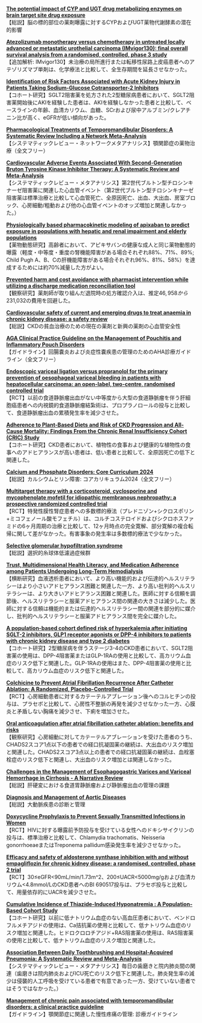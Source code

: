[**The potential impact of CYP and UGT drug metabolizing enzymes on brain target site drug exposure**](https://pubmed.ncbi.nlm.nih.gov/38126313/)  
【総説】脳の標的部位の薬剤曝露に対するCYPおよびUGT薬物代謝酵素の潜在的影響

[**Atezolizumab monotherapy versus chemotherapy in untreated locally advanced or metastatic urothelial carcinoma (IMvigor130): final overall survival analysis from a randomised, controlled, phase 3 study**](https://pubmed.ncbi.nlm.nih.gov/38101431/)  
【追加解析: IMvigor130】未治療の局所進行または転移性尿路上皮癌患者へのアテゾリズマブ単剤は、化学療法と比較して、全生存期間を延長させなかった。

[**Identification of Risk Factors Associated with Acute Kidney Injury in Patients Taking Sodium-Glucose Cotransporter-2 Inhibitors**](https://pubmed.ncbi.nlm.nih.gov/38131129/)  
【コホート研究】SGLT2阻害薬を処方された2型糖尿病患者において、SGLT2阻害薬開始後にAKIを経験した患者は、AKIを経験しなかった患者と比較して、ベースラインの年齢、血清カリウム、血糖、SCrおよび尿中アルブミン/クレアチニン比が高く、eGFRが低い傾向があった。

[**Pharmacological Treatments of Temporomandibular Disorders: A Systematic Review Including a Network Meta-Analysis**](https://pubmed.ncbi.nlm.nih.gov/38103150/)  
【システマティックレビュー・ネットワークメタアナリシス】顎関節症の薬物治療（全文フリー）

[**Cardiovascular Adverse Events Associated With Second-Generation Bruton Tyrosine Kinase Inhibitor Therapy: A Systematic Review and Meta-Analysis**](https://pubmed.ncbi.nlm.nih.gov/38102000/)  
【システマティックレビュー・メタアナリシス】第2世代ブルトン型チロシンキナーゼ阻害薬に関連した心血管イベント（第2世代ブルトン型チロシンキナーゼ阻害薬は標準治療と比較して心血管死亡、全原因死亡、出血、大出血、房室ブロック、心房細動/粗動および他の心血管イベントのオッズ増加と関連しなかった。）

[**Physiologically based pharmacokinetic modeling of apixaban to predict exposure in populations with hepatic and renal impairment and elderly populations**](https://pubmed.ncbi.nlm.nih.gov/38099940/)  
【薬物動態研究】高齢者において、アピキサバンの健康な成人と同じ薬物動態的曝露（軽度・中等度・重度の腎機能障害がある場合それぞれ88%、71%、89%; Child Pugh A、B、Cの肝機能障害がある場合それぞれ96%、81%、58%）を達成するためには約70%減量した方がよい。

[**Prevented harm and cost avoidance with pharmacist intervention while utilizing a discharge medication reconciliation tool**](https://pubmed.ncbi.nlm.nih.gov/37813103/)  
【観察研究】薬剤師が取り組んだ退院時の処方確認介入は、推定$46,958から$231,032の費用を回避した。

[**Cardiovascular safety of current and emerging drugs to treat anaemia in chronic kidney disease: a safety review**](https://pubmed.ncbi.nlm.nih.gov/38111209/)  
【総説】CKDの貧血治療のための現在の薬剤と新興の薬剤の心血管安全性

[**AGA Clinical Practice Guideline on the Management of Pouchitis and Inflammatory Pouch Disorders**](https://pubmed.ncbi.nlm.nih.gov/38128971/)  
【ガイドライン】回腸嚢炎および炎症性嚢疾患の管理のためのAHA診療ガイドライン（全文フリー）

[**Endoscopic variceal ligation versus propranolol for the primary prevention of oesophageal variceal bleeding in patients with hepatocellular carcinoma: an open-label, two-centre, randomised controlled trial**](https://pubmed.ncbi.nlm.nih.gov/38123994/)  
【RCT】以前の食道静脈瘤出血がない中等度から大型の食道静脈瘤を伴う肝細胞癌患者への内視鏡的食道静脈瘤結紮術は、プロプラノロールの投与と比較して、食道静脈瘤出血の累積発生率を減少させた。

[**Adherence to Plant-Based Diets and Risk of CKD Progression and All-Cause Mortality: Findings From the Chronic Renal Insufficiency Cohort (CRIC) Study**](https://pubmed.ncbi.nlm.nih.gov/38103719/)  
【コホート研究】CKD患者において、植物性の食事および健康的な植物性の食事へのアドヒアランスが高い患者は、低い患者と比較して、全原因死亡の低下と関連した。

[**Calcium and Phosphate Disorders: Core Curriculum 2024**](https://pubmed.ncbi.nlm.nih.gov/38099870/)  
【総説】カルシウムとリン障害: コアカリキュラム2024（全文フリー）

[**Multitarget therapy with a corticosteroid, cyclosporine and mycophenolate mofetil for idiopathic membranous nephropathy: a prospective randomized controlled trial**](https://pubmed.ncbi.nlm.nih.gov/37437905/)  
【RCT】特発性膜性腎症患者への多数標的療法（プレドニゾン+シクロスポリン+ミコフェノール酸モフェチル）は、コルチコステロイドおよびシクロホスファミドの6ヶ月周期の治療と比較して、12ヶ月時点の完全寛解、部分寛解の複合転帰に関して差がなかった。有害事象の発生率は多数標的療法で少なかった。

[**Selective glomerular hypofiltration syndrome**](https://pubmed.ncbi.nlm.nih.gov/37407284/)  
【総説】選択的糸球体低濾過症候群

[**Trust, Multidimensional Health Literacy, and Medication Adherence among Patients Undergoing Long-Term Hemodialysis**](https://pubmed.ncbi.nlm.nih.gov/38127331/)  
【横断研究】血液透析患者において、より高い機能的および伝達的ヘルスリテラシーはより小さいアドヒアランス困難と関連した一方、より高い批判的ヘルスリテラシーは、より大きいアドヒアランス困難と関連した。医師に対する信頼を調節後、ヘルスリテラシーと服薬アドヒアランス間の関連の大きさは減少した。医師に対する信頼は機能的または伝達的ヘルスリテラシー間の関連を部分的に媒介し、批判的ヘルスリテラシーと服薬アドヒアランス間を完全に媒介した。

[**A population-based cohort defined risk of hyperkalemia after initiating SGLT-2 inhibitors, GLP1 receptor agonists or DPP-4 inhibitors to patients with chronic kidney disease and type 2 diabetes**](https://pubmed.ncbi.nlm.nih.gov/38101515/)  
【コホート研究】2型糖尿病を伴うステージ3-4のCKD患者において、SGLT2阻害薬の使用は、DPP-4阻害薬またはGLP-1RAの使用と比較して、高カリウム血症のリスク低下と関連した。GLP-1RAの使用はまた、DPP-4阻害薬の使用と比較して、高カリウム血症のリスク低下と関連した。

[**Colchicine to Prevent Atrial Fibrillation Recurrence After Catheter Ablation: A Randomized, Placebo-Controlled Trial**](https://pubmed.ncbi.nlm.nih.gov/38126206/)  
【RCT】心房細動患者に対するカテーテルアブレーション後へのコルヒチンの投与は、プラセボと比較して、心房性不整脈の再発を減少させなかった一方、心膜炎と矛盾しない胸痛を減少させ、下痢を増加させた。

[**Oral anticoagulation after atrial fibrillation catheter ablation: benefits and risks**](https://pubmed.ncbi.nlm.nih.gov/38117227/)  
【観察研究】心房細動に対してカテーテルアブレーションを受けた患者のうち、CHADS2スコア1点以下の患者での経口抗凝固薬の継続は、大出血のリスク増加と関連した。CHADS2スコア3点以上の患者での経口抗凝固薬の継続は、血栓塞栓症のリスク低下と関連し、大出血のリスク増加とは関連しなかった。

[**Challenges in the Management of Esophagogastric Varices and Variceal Hemorrhage in Cirrhosis - A Narrative Review**](https://pubmed.ncbi.nlm.nih.gov/38128860/)  
【総説】肝硬変における食道胃静脈瘤および静脈瘤出血の管理の課題

[**Diagnosis and Management of Aortic Diseases**](https://pubmed.ncbi.nlm.nih.gov/38127327/)  
【総説】大動脈疾患の診断と管理

[**Doxycycline Prophylaxis to Prevent Sexually Transmitted Infections in Women**](https://pubmed.ncbi.nlm.nih.gov/38118022/)  
【RCT】HIVに対する曝露前予防投与を受けている女性へのドキシサイクリンの投与は、標準治療と比較して、Chlamydia trachomatis、Neisseria gonorrhoeaeまたはTreponema pallidum感染発生率を減少させなかった。

[**Efficacy and safety of aldosterone synthase inhibition with and without empagliflozin for chronic kidney disease: a randomised, controlled, phase 2 trial**](https://pubmed.ncbi.nlm.nih.gov/38109916/)  
【RCT】30≤eGFR<90mL/min/1.73m^2、200≤UACR<5000mg/gおよび血清カリウム<4.8mmol/LのCKD患者へのBI 690517投与は、プラセボ投与と比較して、用量依存的にUACRを減少させた。

[**Cumulative Incidence of Thiazide-Induced Hyponatremia : A Population-Based Cohort Study**](https://pubmed.ncbi.nlm.nih.gov/38109740/)  
【コホート研究】以前に低ナトリウム血症のない高血圧患者において、ベンドロフルメチアジドの使用は、Ca拮抗薬の使用と比較して、低ナトリウム血症のリスク増加と関連した。ヒドロクロロチアジド+RAS阻害薬の使用は、RAS阻害薬の使用と比較して、低ナトリウム血症のリスク増加と関連した。

[**Association Between Daily Toothbrushing and Hospital-Acquired Pneumonia: A Systematic Review and Meta-Analysis**](https://pubmed.ncbi.nlm.nih.gov/38109100/)  
【システマティックレビュー・メタアナリシス】毎日の歯磨きと院内肺炎間の関連（歯磨きは院内肺炎およびICU死亡のリスク低下と関連した。肺炎発生率の減少は侵襲的人工呼吸を受けている患者で有意であった一方、受けていない患者ではそうではなかった。）

[**Management of chronic pain associated with temporomandibular disorders: a clinical practice guideline**](https://pubmed.ncbi.nlm.nih.gov/38101929/)  
【ガイドライン】顎関節症に関連した慢性疼痛の管理: 診療ガイドライン
